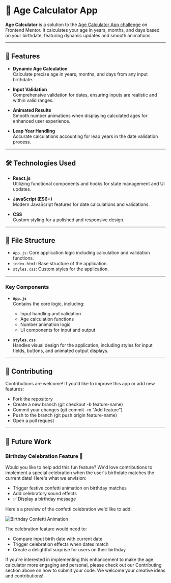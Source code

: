 # 🎂 Age Calculator App

**Age Calculator** is a solution to the [Age Calculator App challenge](https://www.frontendmentor.io/challenges/age-calculator-app-dF9DFFpj-Q) on Frontend Mentor. It calculates your age in years, months, and days based on your birthdate, featuring dynamic updates and smooth animations.

---

## 🌟 Features

- **Dynamic Age Calculation**  
  Calculate precise age in years, months, and days from any input birthdate.

- **Input Validation**  
  Comprehensive validation for dates, ensuring inputs are realistic and within valid ranges.

- **Animated Results**  
  Smooth number animations when displaying calculated ages for enhanced user experience.

- **Leap Year Handling**  
  Accurate calculations accounting for leap years in the date validation process.

---

## 🛠️ Technologies Used

- **React.js**  
  Utilizing functional components and hooks for state management and UI updates.

- **JavaScript (ES6+)**  
  Modern JavaScript features for date calculations and validations.

- **CSS**  
  Custom styling for a polished and responsive design.

---

## 📂 File Structure

- `App.js`: Core application logic including calculation and validation functions.
- `index.html`: Base structure of the application.
- `styles.css`: Custom styles for the application.

---

### Key Components

- **`App.js`**  
  Contains the core logic, including:

  - Input handling and validation
  - Age calculation functions
  - Number animation logic
  - UI components for input and output

- **`styles.css`**  
  Handles visual design for the application, including styles for input fields, buttons, and animated output displays.

---

## 🤝 Contributing

Contributions are welcome! If you'd like to improve this app or add new features:

- Fork the repository
- Create a new branch (git checkout -b feature-name)
- Commit your changes (git commit -m "Add feature")
- Push to the branch (git push origin feature-name)
- Open a pull request


---

## 🎯 Future Work

### Birthday Celebration Feature 🎉

Would you like to help add this fun feature? We'd love contributions to implement a special celebration when the user's birthdate matches the current date! Here's what we envision:

- Trigger festive confetti animation on birthday matches
- Add celebratory sound effects  
- ✅ Display a birthday message

Here's a preview of the confetti celebration we'd like to add:

![Birthday Confetti Animation](https://media.giphy.com/media/g5R9dok94mrIvplmZd/giphy.gif)

The celebration feature would need to:
- Compare input birth date with current date
- Trigger celebration effects when dates match
- Create a delightful surprise for users on their birthday

If you're interested in implementing this enhancement to make the age calculator more engaging and personal, please check out our Contributing section above on how to submit your code. We welcome your creative ideas and contributions!